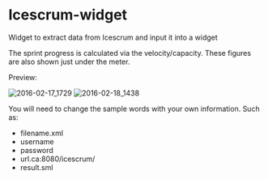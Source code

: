 # Icescrum-widget
Widget to extract data from Icescrum and input it into a widget

The sprint progress is calculated via the velocity/capacity. These figures are also shown just under the meter.

Preview:

![2016-02-17_1729](https://cloud.githubusercontent.com/assets/17084462/13145226/4783704e-d61d-11e5-9d56-5a74e0fdf2ae.png)
![2016-02-18_1438](https://cloud.githubusercontent.com/assets/17084462/13155786/5fed65ec-d64d-11e5-8c4b-49530036d49b.png)



You will need to change the sample words with your own information. Such as:
- filename.xml
- username
- password
- url.ca:8080/icescrum/
- result.sml
